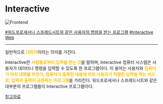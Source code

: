 # Interactive

![Frontend](https://raw.githubusercontent.com/meotitda/DICTIONARY/master/2TAT1C/Label_Frontend.png)

<a href="">#워드프로세서나 스프레드시트와 같은 사용자의 명령을 받는 프로그램</a>
<a href="https://www.google.com/search?sxsrf=ALeKk00tKxd81ieL966mEP-pZ_GMmEKPoQ%3A1604564488592&ei=CLajX5_kI63DmAXjrr7YBA&q=Interactive+Web%EC%9D%B4%EB%9E%80&oq=Interactive+Web%EC%9D%B4%EB%9E%80&gs_lcp=CgZwc3ktYWIQAzIECCMQJzoECAAQRzoHCAAQyQMQQzoFCAAQkQI6BQgAEMsBOgIIADoHCAAQFBCHAlDxF1jEHWC3HmgBcAJ4AIABmAGIAcADkgEDMC4zmAEAoAEBqgEHZ3dzLXdpesgBBMABAQ&sclient=psy-ab&ved=0ahUKEwifiPLC_OrsAhWtIaYKHWOXD0sQ4dUDCA0&uact=5">#Interactive Web</a>

---

일반적으로 <span style="color:#FFBF00; font-weight:bold;">대화의</span>이라는 의미를 가진다.

Interactive란 <span style="color:#FFBF00; font-weight:bold;">사람들로부터 입력을 받는 것</span>을 말하며, Interactive 컴퓨터 시스템은 사용자가 데이터나 명령을 입력할 수 있도록 한 프로그램이다. 이 용어는 사용자와 <span style="color:#FFBF00; font-weight:bold;">컴퓨터가 마치 대화를 하듯이, 컴퓨터가 출력한 내용에 따라 사용자가 적절한 입력을 하는 식으로, 입력과 출력이 공존하는 프로그램</span>을 가리킨다. 워드프로세서나 스프레드시트와 같은 대부분의 프로그램들이 Interactive 프로그램이다.

<a href="http://www.terms.co.kr/interactive.html">참고자료</a>
